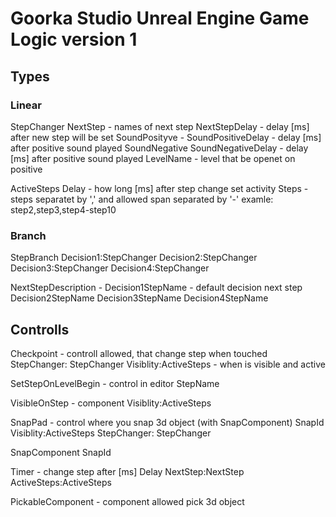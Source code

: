 # Goorka Studio Unreal Engine Game Logic version 1

## Types

### Linear 

StepChanger
  NextStep - names of next step
  NextStepDelay - delay [ms] after new step will be set
  SoundPosityve - 
  SoundPositiveDelay - delay [ms] after positive sound played 
  SoundNegative
  SoundNegativeDelay - delay [ms] after positive sound played
  LevelName - level that be openet on positive

ActiveSteps 
  Delay - how long [ms] after step change set activity
  Steps - steps separatet by ',' and allowed span separated by '-' examle: step2,step3,step4-step10
  	
### Branch

StepBranch
  Decision1:StepChanger
  Decision2:StepChanger
  Decision3:StepChanger
  Decision4:StepChanger

  
NextStepDescription - 
  Decision1StepName - default decision next step
  Decision2StepName
  Decision3StepName
  Decision4StepName
  

## Controlls

  Checkpoint - controll allowed, that change step when touched
    StepChanger: StepChanger
    Visiblity:ActiveSteps - when is visible and active
    
  SetStepOnLevelBegin - control in editor
    StepName
  
  VisibleOnStep - component 
    Visiblity:ActiveSteps
    
  SnapPad - control where you snap 3d object (with SnapComponent)
    SnapId
    Visiblity:ActiveSteps
    StepChanger: StepChanger
    
  SnapComponent
    SnapId
    
  Timer - change step after [ms]
    Delay
    NextStep:NextStep
    ActiveSteps:ActiveSteps
    
  
  PickableComponent - component allowed pick 3d object
